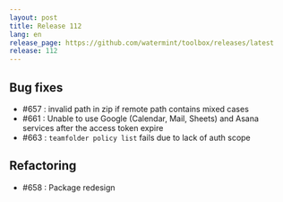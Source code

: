 ```yaml
---
layout: post
title: Release 112
lang: en
release_page: https://github.com/watermint/toolbox/releases/latest
release: 112
---
```


## Bug fixes

* #657 : invalid path in zip if remote path contains mixed cases
* #661 : Unable to use Google (Calendar, Mail, Sheets) and Asana services after the access token expire
* #663 : `teamfolder policy list` fails due to lack of auth scope

## Refactoring

* #658 : Package redesign

